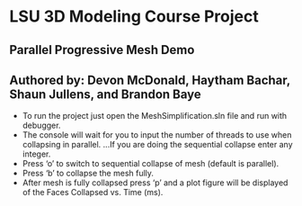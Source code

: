 # LSU 3D Modeling Course Project

## Parallel Progressive Mesh Demo

## Authored by: Devon McDonald, Haytham Bachar, Shaun Jullens, and Brandon Baye

-	To run the project just open the MeshSimplification.sln file and run with debugger.
-	The console will wait for you to input the number of threads to use when collapsing in parallel.
...If you are doing the sequential collapse enter any integer.
-	Press ‘o’ to switch to sequential collapse of mesh (default is parallel).
-	Press ‘b’ to collapse the mesh fully.
-	After mesh is fully collapsed press ‘p’ and a plot figure will be displayed of the Faces Collapsed vs. Time (ms).
